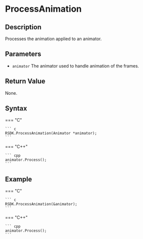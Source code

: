 # ProcessAnimation

## Description
Processes the animation applied to an animator.

## Parameters
- `animator`
The animator used to handle animation of the frames.

## Return Value
None.

## Syntax
=== "C"

	``` c
	RSDK.ProcessAnimation(Animator *animator);
	```

=== "C++"

	``` cpp
	animator.Process();
	```

## Example
=== "C"

	``` c
	RSDK.ProcessAnimation(&animator);
	```

=== "C++"

	``` cpp
	animator.Process();
	```